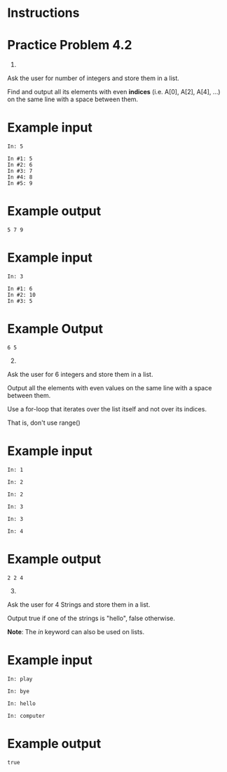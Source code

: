 # Instructions  

# Practice Problem 4.2

1.

Ask the user for number of integers and store them in a list.

Find and output all its elements with even **indices** (i.e. A[0], A[2], A[4], ...) on the same line with a space between them.

# Example input

```
In: 5
```

```
In #1: 5 
In #2: 6 
In #3: 7 
In #4: 8 
In #5: 9
```

# Example output

```
5 7 9
```

# Example input

```
In: 3
```

```
In #1: 6 
In #2: 10
In #3: 5
```

# Example Output

```
6 5
```

2.

Ask the user for 6 integers and store them in a list.

Output all the elements with even values on the same line with a space between them. 

Use a for-loop that iterates over the list itself and not over its indices. 

That is, don't use range()

# Example input

```
In: 1
```

```
In: 2
```

```
In: 2
```

```
In: 3
```

```
In: 3
```

```
In: 4
```

# Example output

```
2 2 4
```

3.

Ask the user for 4 Strings and store them in a list.  

Output true if one of the strings is "hello", false otherwise.

**Note**: The _in_ keyword can also be used on lists.

# Example input

```
In: play
```

```
In: bye
```

```
In: hello
```

```
In: computer
```

# Example output

```
true
```
